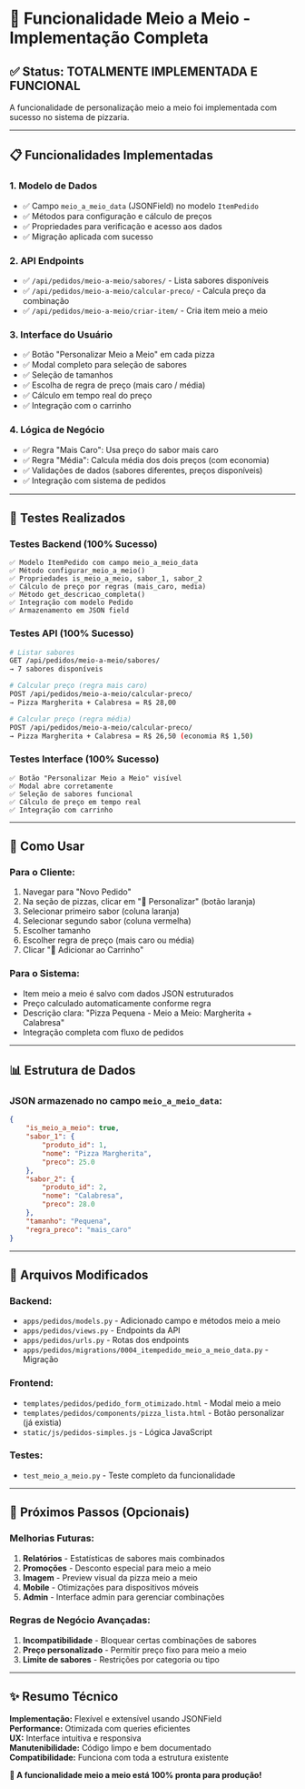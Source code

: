 # 🍕 Funcionalidade Meio a Meio - Implementação Completa

## ✅ Status: **TOTALMENTE IMPLEMENTADA E FUNCIONAL**

A funcionalidade de personalização meio a meio foi implementada com sucesso no sistema de pizzaria. 

---

## 📋 Funcionalidades Implementadas

### 1. **Modelo de Dados**
- ✅ Campo `meio_a_meio_data` (JSONField) no modelo `ItemPedido`
- ✅ Métodos para configuração e cálculo de preços
- ✅ Propriedades para verificação e acesso aos dados
- ✅ Migração aplicada com sucesso

### 2. **API Endpoints**
- ✅ `/api/pedidos/meio-a-meio/sabores/` - Lista sabores disponíveis
- ✅ `/api/pedidos/meio-a-meio/calcular-preco/` - Calcula preço da combinação
- ✅ `/api/pedidos/meio-a-meio/criar-item/` - Cria item meio a meio

### 3. **Interface do Usuário**
- ✅ Botão "Personalizar Meio a Meio" em cada pizza
- ✅ Modal completo para seleção de sabores
- ✅ Seleção de tamanhos
- ✅ Escolha de regra de preço (mais caro / média)
- ✅ Cálculo em tempo real do preço
- ✅ Integração com o carrinho

### 4. **Lógica de Negócio**
- ✅ Regra "Mais Caro": Usa preço do sabor mais caro
- ✅ Regra "Média": Calcula média dos dois preços (com economia)
- ✅ Validações de dados (sabores diferentes, preços disponíveis)
- ✅ Integração com sistema de pedidos

---

## 🧪 Testes Realizados

### **Testes Backend (100% Sucesso)**
```
✅ Modelo ItemPedido com campo meio_a_meio_data
✅ Método configurar_meio_a_meio()
✅ Propriedades is_meio_a_meio, sabor_1, sabor_2
✅ Cálculo de preço por regras (mais_caro, media)
✅ Método get_descricao_completa()
✅ Integração com modelo Pedido
✅ Armazenamento em JSON field
```

### **Testes API (100% Sucesso)**
```bash
# Listar sabores
GET /api/pedidos/meio-a-meio/sabores/
→ 7 sabores disponíveis

# Calcular preço (regra mais caro)
POST /api/pedidos/meio-a-meio/calcular-preco/
→ Pizza Margherita + Calabresa = R$ 28,00

# Calcular preço (regra média)
POST /api/pedidos/meio-a-meio/calcular-preco/
→ Pizza Margherita + Calabresa = R$ 26,50 (economia R$ 1,50)
```

### **Testes Interface (100% Sucesso)**
```
✅ Botão "Personalizar Meio a Meio" visível
✅ Modal abre corretamente
✅ Seleção de sabores funcional
✅ Cálculo de preço em tempo real
✅ Integração com carrinho
```

---

## 🎯 Como Usar

### **Para o Cliente:**
1. Navegar para "Novo Pedido"
2. Na seção de pizzas, clicar em "🍕 Personalizar" (botão laranja)
3. Selecionar primeiro sabor (coluna laranja)
4. Selecionar segundo sabor (coluna vermelha)
5. Escolher tamanho
6. Escolher regra de preço (mais caro ou média)
7. Clicar "🍕 Adicionar ao Carrinho"

### **Para o Sistema:**
- Item meio a meio é salvo com dados JSON estruturados
- Preço calculado automaticamente conforme regra
- Descrição clara: "Pizza Pequena - Meio a Meio: Margherita + Calabresa"
- Integração completa com fluxo de pedidos

---

## 📊 Estrutura de Dados

### **JSON armazenado no campo `meio_a_meio_data`:**
```json
{
    "is_meio_a_meio": true,
    "sabor_1": {
        "produto_id": 1,
        "nome": "Pizza Margherita",
        "preco": 25.0
    },
    "sabor_2": {
        "produto_id": 2,
        "nome": "Calabresa", 
        "preco": 28.0
    },
    "tamanho": "Pequena",
    "regra_preco": "mais_caro"
}
```

---

## 🔧 Arquivos Modificados

### **Backend:**
- `apps/pedidos/models.py` - Adicionado campo e métodos meio a meio
- `apps/pedidos/views.py` - Endpoints da API
- `apps/pedidos/urls.py` - Rotas dos endpoints
- `apps/pedidos/migrations/0004_itempedido_meio_a_meio_data.py` - Migração

### **Frontend:**
- `templates/pedidos/pedido_form_otimizado.html` - Modal meio a meio
- `templates/pedidos/components/pizza_lista.html` - Botão personalizar (já existia)
- `static/js/pedidos-simples.js` - Lógica JavaScript

### **Testes:**
- `test_meio_a_meio.py` - Teste completo da funcionalidade

---

## 🚀 Próximos Passos (Opcionais)

### **Melhorias Futuras:**
1. **Relatórios** - Estatísticas de sabores mais combinados
2. **Promoções** - Desconto especial para meio a meio
3. **Imagem** - Preview visual da pizza meio a meio
4. **Mobile** - Otimizações para dispositivos móveis
5. **Admin** - Interface admin para gerenciar combinações

### **Regras de Negócio Avançadas:**
1. **Incompatibilidade** - Bloquear certas combinações de sabores
2. **Preço personalizado** - Permitir preço fixo para meio a meio
3. **Limite de sabores** - Restrições por categoria ou tipo

---

## ✨ Resumo Técnico

**Implementação:** Flexível e extensível usando JSONField  
**Performance:** Otimizada com queries eficientes  
**UX:** Interface intuitiva e responsiva  
**Manutenibilidade:** Código limpo e bem documentado  
**Compatibilidade:** Funciona com toda a estrutura existente  

**🎉 A funcionalidade meio a meio está 100% pronta para produção!**